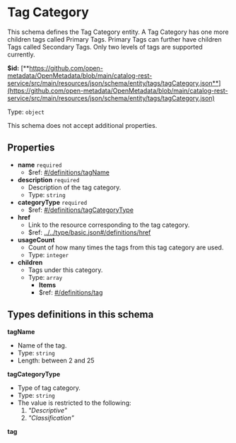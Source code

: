 # Tag Category

This schema defines the Tag Category entity. A Tag Category has one more children tags called Primary Tags. Primary Tags can further have children Tags called Secondary Tags. Only two levels of tags are supported currently.

**$id:** [**https://github.com/open-metadata/OpenMetadata/blob/main/catalog-rest-service/src/main/resources/json/schema/entity/tags/tagCategory.json**](https://github.com/open-metadata/OpenMetadata/blob/main/catalog-rest-service/src/main/resources/json/schema/entity/tags/tagCategory.json)

Type: `object`

This schema does not accept additional properties.

## Properties

* **name** `required`
  * $ref: [\#/definitions/tagName](tag-category.md#/definitions/tagName)
* **description** `required`
  * Description of the tag category.
  * Type: `string`
* **categoryType** `required`
  * $ref: [\#/definitions/tagCategoryType](tag-category.md#/definitions/tagCategoryType)
* **href**
  * Link to the resource corresponding to the tag category.
  * $ref: [../../type/basic.json\#/definitions/href](tag-category.md#....typebasic.jsondefinitionshref)
* **usageCount**
  * Count of how many times the tags from this tag category are used.
  * Type: `integer`
* **children**
  * Tags under this category.
  * Type: `array`
    * **Items**
    * $ref: [\#/definitions/tag](tag-category.md#/definitions/tag)

## Types definitions in this schema

**tagName**

* Name of the tag.
* Type: `string`
* Length: between 2 and 25

**tagCategoryType**

* Type of tag category.
* Type: `string`
* The value is restricted to the following: 
  1. _"Descriptive"_
  2. _"Classification"_

**tag**

